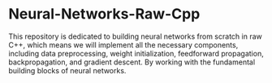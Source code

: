 # Neural-Networks-Raw-Cpp
This repository is dedicated to building neural networks from scratch in raw C++, which means we will implement all the necessary components, including data preprocessing, weight initialization, feedforward propagation, backpropagation, and gradient descent. By working with the fundamental building blocks of neural networks.
